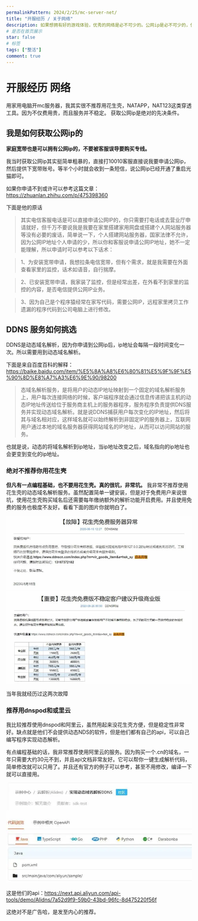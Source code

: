 ```yaml
---
permalinkPattern: 2024/2/25/mc-server-net/
title: "开服经历 / 关于网络"
description: 如果想拥有好的游戏体验，优秀的网络是必不可少的。公网ip是必不可少的，但是得到他却不简单。垃圾花生壳狗都不用。
# 是否在首页展示
star: false
# 标签
tags: ["整活"]
comment: true
---
```


# 开服经历 网络

用家用电脑开mc服务器，我其实很不推荐用花生壳，NATAPP，NAT123这类穿透工具。因为不仅费用贵，而且服务并不稳定。
获取公网ip是绝对的先决条件。

## 我是如何获取公网ip的

**家庭宽带也是可以拥有公网ip的，不要被客服误导要购买专线。**

我当时获取公网ip其实挺简单粗暴的，直接打10010客服直接说我要申请公网ip，然后提供下宽带账号。等半个小时就会收到一条短信，说公网ip已经开通了重启光猫即可。


如果你申请不到或许可以参考这篇文章：https://zhuanlan.zhihu.com/p/475398360

下面是他的原话

> 其实电信客服电话是可以直接申请公网IP的，你只需要打电话或去营业厅申请就好，但千万不要说我是我要在家里搭建家用网盘或搭建个人网站服务器等没有必要的废话，简单说一下，个人搭建网站服务器，国家法律不允许，因为公网IP地址个人申请的少，所以你和客服说申请公网IP地址，她不一定能理解，所以申请时可以参考以下话术：

> 1、为安装宽带申请，我想拉条电信宽带，但有个需求，就是我需要在外面查看家里的监控，话术如语音，自行揣摩。

> 2、已安装宽带申请，我家装了监控，但是经常出差，在外看不到家里的监控的内容，是否电信提供公网IP业务。

> 3、因为自己是个程序猿经常在家写代码，需要公网IP，远程家里拷贝工作遗漏的程序代码到公司电脑上进行修改。

## DDNS 服务如何挑选
DDNS是动态域名解析，因为你申请到公网ip后，ip地址会每隔一段时间变化一次。所以需要用到动态域名解析。

下面是来自百度百科的解释：https://baike.baidu.com/item/%E5%8A%A8%E6%80%81%E5%9F%9F%E5%90%8D%E8%A7%A3%E6%9E%90/98200
> 态域名解析服务，是将用户的动态IP地址映射到一个固定的域名解析服务上，用户每次连接网络的时候，客户端程序就会通过信息传递把该主机的动态IP地址传送给位于服务商主机上的服务器程序，服务程序负责提供DNS服务并实现动态域名解析。就是说DDNS捕获用户每次变化的IP地址，然后将其与域名相对应，这样域名就可以始终解析到非固定IP的服务器上，互联网用户通过本地的域名服务器获得网站域名的IP地址，从而可以访问网站的服务。

也就是说，动态的将域名解析到ip地址，当ip地址改变之后，域名指向的ip地址也会更变到变化的ip地址。

### 绝对不推荐你用花生壳
**但凡有一点编程基础，也不要用花生壳。真的很坑，非常坑。**
我非常不推荐使用花生壳的动态域名解析服务。虽然配置简单一键安装，但是对于免费用户来说很坑，使用花生壳购买域名后还需要每年缴纳额外的解析功能开启费用。并且使用免费的服务也极度不友好。看看下面的图片你就明白了。

![花生壳对免费用户的态度非常差劲](./imgs/花生壳崩溃.webp)
![花生壳对免费用户的态度非常差劲](./imgs/花生壳垃圾.webp)

当年我就经历过这两次故障

### 推荐用dnspod和或里云

我比较推荐使用dnspod和阿里云，虽然用起来没花生壳方便，但是稳定性非常好。缺点就是他们不会提供动态NDS的软件，但是他们都有自己的api，可以自己编写程序实现动态解析。

有点编程基础的话，我非常推荐使用阿里云的服务。因为购买一个.cn的域名，一年只需要大约30元不到，并且api文档非常友好。它可以帮你一键生成解析代码，简单修改就可以只用了。并且还有官方的例子可以参考，甚至不用修改，编译一下就可以直接用。

![阿里云提供各种编程语言的例子](./imgs/阿里云提供各种编程语言的例子.webp)

这是他们的api：https://next.api.aliyun.com/api-tools/demo/Alidns/7a52d9f9-59b0-43bd-96fc-8d475220f56f

这绝对不是广告哈，是发至内心的推荐。